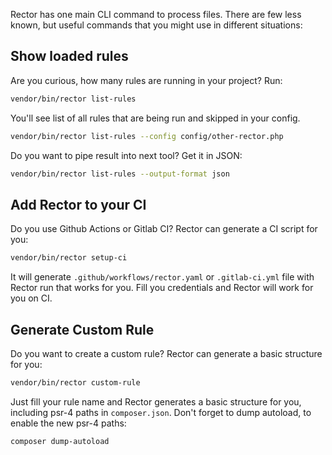 Rector has one main CLI command to process files. There are few less known, but useful commands that you might use in different situations:

## Show loaded rules

Are you curious, how many rules are running in your project? Run:

```bash
vendor/bin/rector list-rules
```

You'll see list of all rules that are being run and skipped in your config.

```bash
vendor/bin/rector list-rules --config config/other-rector.php
```

Do you want to pipe result into next tool? Get it in JSON:

```bash
vendor/bin/rector list-rules --output-format json
```

## Add Rector to your CI

Do you use Github Actions or Gitlab CI? Rector can generate a CI script for you:

```bash
vendor/bin/rector setup-ci
```

It will generate `.github/workflows/rector.yaml` or `.gitlab-ci.yml` file with Rector run that works for you. Fill you credentials and Rector will work for you on CI.

## Generate Custom Rule

Do you want to create a custom rule? Rector can generate a basic structure for you:

```bash
vendor/bin/rector custom-rule
```

Just fill your rule name and Rector generates a basic structure for you, including psr-4 paths in `composer.json`. Don't forget to dump autoload, to enable the new psr-4 paths:

```bash
composer dump-autoload
```
